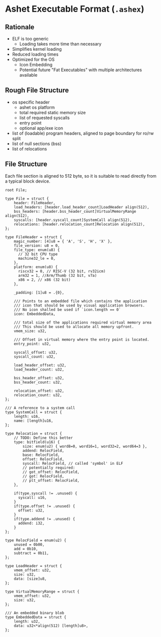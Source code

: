 # Ashet Executable Format (`.ashex`)

## Rationale

- ELF is too generic
  - Loading takes more time than necessary
- Simplifies kernel loading
- Reduced loading times
- Optimized for the OS
  - Icon Embedding
  - Potential future "Fat Executables" with multiple architectures available

## Rough File Structure

- os specific header
  - ashet os platform
  - total required static memory size
  - list of requested syscalls
  - entry point
  - optional app/exe icon
- list of (loadable) program headers, aligned to page boundary for ro/rw split
- list of null sections (bss)
- list of relocations

## File Structure

Each file section is aligned to 512 byte, so it is suitable to read directly from a
typical block device.

```zig
root File;

type File = struct {
    header: FileHeader,
    load_headers: [header.load_header_count]LoadHeader align(512),
    bss_headers: [header.bss_header_count]VirtualMemoryRange align(512),
    syscalls: [header.syscall_count]SystemCall align(512),
    relocations: [header.relocation_count]Relocation align(512),
};

type FileHeader = struct {
    magic_number: [4]u8 = { 'A', 'S', 'H', 'X' },
    file_version: u8 = 0,
    file_type: enum(u8) {
      // 32 bit CPU type
      machine32_le = 0,
    },
    platform: enum(u8) {
      riscv32 = 0, // RISC-V (32 bit, rv32icm)
      arm32 = 1, //Arm/Thumb (32 bit, v7a)
      x86 = 2, // x86 (32 bit)
    },

    _padding: [1]u8 = .{0},

    /// Points to an embedded file which contains the application
    /// icon that should be used by visual application browsers.
    /// No icon shalled be used if `icon.length == 0`
    icon: EmbeddedData,

    /// total size of the applications required virtual memory area
    /// This should be used to allocate all memory upfront.
    vmem_size: u32,

    /// Offset in virtual memory where the entry point is located.
    entry_point: u32,

    syscall_offset: u32,
    syscall_count: u32,

    load_header_offset: u32,
    load_header_count: u32,
    
    bss_header_offset: u32,
    bss_header_count: u32,
    
    relocation_offset: u32,
    relocation_count: u32,
};

/// A reference to a system call 
type SystemCall = struct {
    length: u16,
    name: [length]u16,
};

type Relocation = struct {
    // TODO: Define this better
    type: bitfield(u16) {
        size: enum(u2) { word8=0, word16=1, word32=2, word64=3 },
        addend: RelocField,
        base: RelocField,
        offset: RelocField,
        syscall: RelocField, // called 'symbol' in ELF
        // potentially required:
        // got_offset: RelocField,
        // got: RelocField,
        // plt_offset: RelocField,
    },
    
    if(type.syscall != .unused) {
      syscall: u16,
    }
    if(type.offset != .unused) {
      offset: u32,
    }
    if(type.addend != .unused) {
      addend: i32,
    }
};

type RelocField = enum(u2) {
    unused = 0b00,
    add = 0b10,
    subtract = 0b11,
};

type LoadHeader = struct {
    vmem_offset: u32,
    size: u32,
    data: [size]u8,
};

type VirtualMemoryRange = struct {
    vmem_offset: u32,
    size: u32,
};

/// An embedded binary blob
type EmbeddedData = struct {
    length: u32,
    data: u32<*align(512) [length]u8>,
};
```
